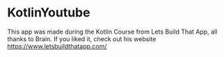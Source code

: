 # KotlinYoutube
This app was made during the Kotlin Course from Lets Build That App, all thanks to Brain. 
If you liked it, check out his website https://www.letsbuildthatapp.com/
